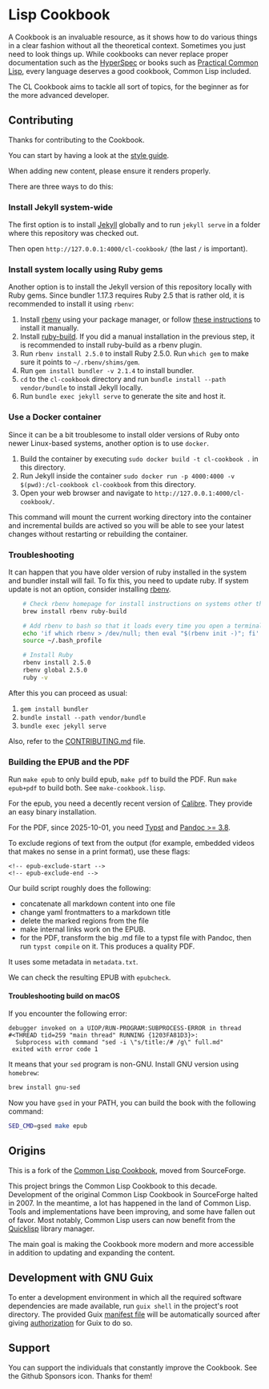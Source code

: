 # Lisp Cookbook

A Cookbook is an invaluable resource, as it shows how to do various things in a clear fashion without all the theoretical context. Sometimes you just need to look things up. While cookbooks can never replace proper documentation such as the [HyperSpec][hs] or books such as [Practical Common Lisp][pcl], every language deserves a good cookbook, Common Lisp included.

The CL Cookbook aims to tackle all sort of topics, for the beginner as for the more advanced developer.


## Contributing

Thanks for contributing to the Cookbook.

You can start by having a look at the [style guide](STYLEGUIDE.md).

When adding new content, please ensure it renders properly.

There are three ways to do this:

### Install Jekyll system-wide

The first option is to install [Jekyll][jekyll] globally and to run `jekyll serve` in a folder where this repository was checked out.

Then open `http://127.0.0.1:4000/cl-cookbook/` (the last `/` is important).

### Install system locally using Ruby gems

Another option is to install the Jekyll version of this repository locally with Ruby gems. Since bundler 1.17.3 requires Ruby 2.5 that is rather old, it is recommended to install it using `rbenv`:

1. Install [rbenv](https://github.com/rbenv/rbenv) using your package manager, or follow [these instructions](https://github.com/rbenv/rbenv#basic-github-checkout) to install it manually.
2. Install [ruby-build](https://github.com/rbenv/ruby-build#installation). If you did a manual installation in the previous step, it is recommended to install ruby-build as a rbenv plugin.
3. Run `rbenv install 2.5.0` to install Ruby 2.5.0. Run `which gem` to make sure it points to `~/.rbenv/shims/gem`.
4. Run `gem install bundler -v 2.1.4` to install bundler.
5. `cd` to the `cl-cookbook` directory and run `bundle install --path vendor/bundle` to install Jekyll locally.
6. Run `bundle exec jekyll serve` to generate the site and host it.

### Use a Docker container

Since it can be a bit troublesome to install older versions of Ruby onto newer Linux-based systems, another option is to use `docker`.

1. Build the container by executing `sudo docker build -t cl-cookbook .` in this directory.
2. Run Jekyll inside the container `sudo docker run -p 4000:4000 -v $(pwd):/cl-cookbook cl-cookbook` from this directory.
3. Open your web browser and navigate to `http://127.0.0.1:4000/cl-cookbook/`.

This command will mount the current working directory into the container and incremental builds are actived so you will be able to see your latest changes without restarting or rebuilding the container.

### Troubleshooting

It can happen that you have older version of ruby installed in the system and
bundler install will fail. To fix this, you need to update ruby. If system update
is not an option, consider installing [rbenv][rbenv].

~~~ sh
    # Check rbenv homepage for install instructions on systems other than Mac OS X
    brew install rbenv ruby-build

    # Add rbenv to bash so that it loads every time you open a terminal
    echo 'if which rbenv > /dev/null; then eval "$(rbenv init -)"; fi' >> ~/.bash_profile
    source ~/.bash_profile

    # Install Ruby
    rbenv install 2.5.0
    rbenv global 2.5.0
    ruby -v
~~~

After this you can proceed as usual:

1. `gem install bundler`
2. `bundle install --path vendor/bundle`
3. `bundle exec jekyll serve`

Also, refer to the [CONTRIBUTING.md][contributing] file.

### Building the EPUB and the PDF

Run `make epub` to only build epub, `make pdf` to build the PDF.  Run `make epub+pdf` to build both. See `make-cookbook.lisp`.

For the epub, you need a decently recent version of [Calibre](https://calibre-ebook.com/). They provide an easy binary installation.

For the PDF, since 2025-10-01, you need [Typst](https://typst.app/) and [Pandoc >= 3.8](https://github.com/jgm/pandoc/releases/tag/3.8).

To exclude regions of text from the output (for example, embedded videos that makes no sense in a print format), use these flags:

    <!-- epub-exclude-start -->
    <!-- epub-exclude-end -->

Our build script roughly does the following:

- concatenate all markdown content into one file
- change yaml frontmatters to a markdown title
- delete the marked regions from the file
- make internal links work on the EPUB.
- for the PDF, transform the big .md file to a typst file with Pandoc, then run `typst compile` on it. This produces a quality PDF.

It uses some metadata in `metadata.txt`.

We can check the resulting EPUB with `epubcheck`.

#### Troubleshooting build on macOS

If you encounter the following error:

~~~
debugger invoked on a UIOP/RUN-PROGRAM:SUBPROCESS-ERROR in thread
#<THREAD tid=259 "main thread" RUNNING {1203FA81D3}>:
  Subprocess with command "sed -i \"s/title:/# /g\" full.md"
 exited with error code 1
~~~

It means that your `sed` program is non-GNU. Install GNU version using `homebrew`:

~~~sh
brew install gnu-sed
~~~

Now you have `gsed` in your PATH, you can build the book with the following command:

~~~sh
SED_CMD=gsed make epub
~~~

## Origins

This is a fork of the [Common Lisp Cookbook][sf], moved from SourceForge.

This project brings the Common Lisp Cookbook to this decade. Development of the original Common Lisp Cookbook in SourceForge halted in 2007. In the meantime, a lot has happened in the land of Common Lisp. Tools and implementations have been improving, and some have fallen out of favor. Most notably, Common Lisp users can now benefit from the [Quicklisp][ql] library manager.

The main goal is making the Cookbook more modern and more accessible in addition to updating and expanding the content.

[sf]: http://cl-cookbook.sourceforge.net/
[ql]: https://www.quicklisp.org/
[hs]: http://www.lispworks.com/documentation/HyperSpec/Front/X_Master.htm
[pcl]: http://www.gigamonkeys.com/book/
[jekyll]: https://jekyllrb.com/docs/installation/
[rbenv]: https://github.com/rbenv/rbenv
[contributing]: CONTRIBUTING.md
[bundler-v2]: https://stackoverflow.com/questions/54087856/cant-find-gem-bundler-0-a-with-executable-bundle-gemgemnotfoundexceptio

## Development with GNU Guix

To enter a development environment in which all the required software dependencies are made available, run `guix shell` in the project's root directory. The provided Guix [manifest file](manifest.scm) will be automatically sourced after giving [authorization](https://guix.gnu.org/manual/devel/en/html_node/Invoking-guix-shell.html) for Guix to do so.

## Support

You can support the individuals that constantly improve the Cookbook. See the Github Sponsors icon. Thanks for them!
